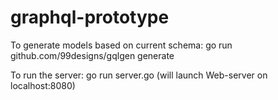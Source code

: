# graphql-prototype

To generate models based on current schema: go run github.com/99designs/gqlgen generate

To run the server: go run server.go (will launch Web-server on localhost:8080)
